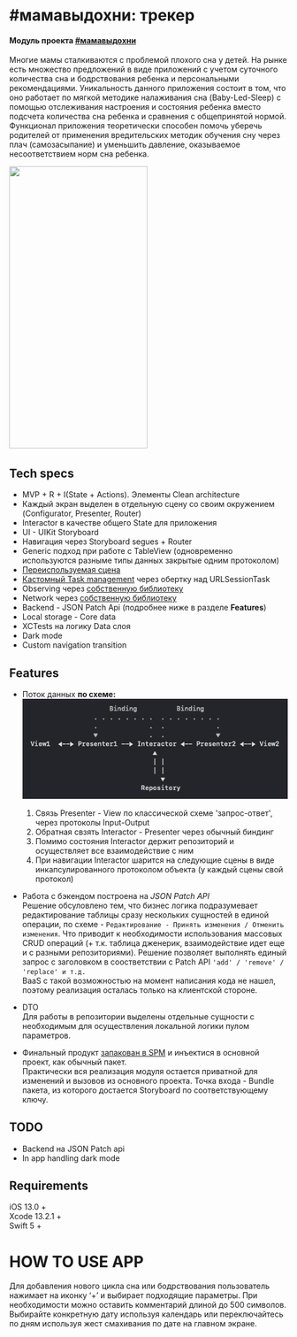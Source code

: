# #мамавыдохни: трекер
#### Модуль проекта [#мамавыдохни](https://github.com/4440449/Mom_Exhale)

Многие мамы сталкиваются с проблемой плохого сна у детей. На рынке есть множество предложений в виде приложений с учетом суточного количества сна и бодрствования ребенка и персональными рекомендациями. Уникальность данного приложения состоит в том, что оно работает по мягкой методике налаживания сна (Baby-Led-Sleep)  с помощью отслеживания настроения и состояния ребенка вместо подсчета количества сна ребенка и сравнения с общепринятой нормой. Функционал приложения теоретически способен помочь уберечь родителей от применения вредительских методик обучения сну через плач (самозасыпание) и уменьшить давление, оказываемое несоответствием норм сна ребенка.

<img src="/README_ASSETS/BabyTrackerDemo.gif" width="250" height="510"/>


## Tech specs
- MVP + R + I(State + Actions). Элементы Clean architecture
- Каждый экран выделен в отдельную сцену со своим окружением (Configurator, Presenter, Router)
- Interactor в качестве общего State для приложения
- UI - UIKit Storyboard
- Навигация через Storyboard segues + Router
- Generic подход при работе с TableView (одновременно используются разныме типы данных закрытые одним протоколом)
- [Переиспользуемая сцена](https://github.com/4440449/BabyTrackerWW/blob/master/BabyTrackerWW/PresentationLayer/Scenes/Picker/ViewModel/PickerSceneViewModel_BTWW.swift)
- [Кастомный Task management](https://github.com/4440449/BabyTrackerWW/blob/master/BabyTrackerWW/PresentationLayer/Interactor/RepositoryTask.swift) через обертку над URLSessionTask
- Observing через [собственную библиотеку](https://github.com/4440449/MommysEye)
- Network через [собственную библиотеку](https://github.com/4440449/BabyNet)
- Backend - JSON Patch Api (подробнее ниже в разделе **Features**)
- Local storage - Core data
- XCTests на логику Data слоя
- Dark mode
- Custom navigation transition


## Features  
* Поток данных **по схеме:**  
![Alt text](README_ASSETS/DataFlow.png "Data flow")              
    1. Cвязь Presenter - View по классической схеме 'запрос-ответ', через протоколы Input-Output
    2. Обратная свзять Interactor - Presenter через обычный биндинг
    3. Помимо состояния Interactor держит репозиторий и осуществляет все взаимодействие с ним
    4. При навигации Interactor шарится на следующие сцены в виде инкапсулированного протоколом объекта (у каждый сцены свой протокол)
               
* Работа с бэкендом построена на *JSON Patch API*  
Решение обсуловлено тем, что бизнес логика подразумевает редактирование таблицы сразу нескольких сущностей в единой операции, по схеме - `Редактирование - Принять изменения / Отменить изменения`. Что приводит к необходимости использования массовых CRUD операций (+ т.к. таблица дженерик, взаимодействие идет еще и с разными репозиториями). Решение позволяет выполнять единый запрос с заголовком в соостветствии с Patch API `'add' / 'remove' / 'replace' и т.д.`  
BaaS с такой возможностью на момент написания кода не нашел, поэтому реализация осталась только на клиентской стороне.
            
* DTO  
Для работы в репозитории выделены отдельные сущности с необходимым для осуществления локальной логики пулом параметров.
        
* Финальный продукт [запакован в SPM](https://github.com/4440449/BabyTrackerModule) и инъектися в основной проект, как обычный пакет.  
Практически вся реализация модуля остается приватной для изменений и вызовов из основного проекта. Точка входа - Bundle пакета, из которого достается Storyboard по соответствующему ключу. 
    
        
## TODO 
- Backend на JSON Patch api   
- In app handling dark mode


## Requirements
iOS 13.0 +  
Xcode 13.2.1 +  
Swift 5 +



# HOW TO USE APP
Для добавления нового цикла сна или бодрствования пользователь нажимает на иконку ‘+’ и выбирает подходящие параметры. При необходимости можно оставить комментарий длиной до 500 символов. Выбирайте конкретную дату используя календарь или переключайтесь по дням используя жест смахивания по дате на главном экране.
    

